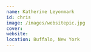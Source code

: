 ```yaml
---
name: Katherine Leyonmark
id: chris
image: /images/websitepic.jpg
cover:
website:
location: Buffalo, New York
---
```

